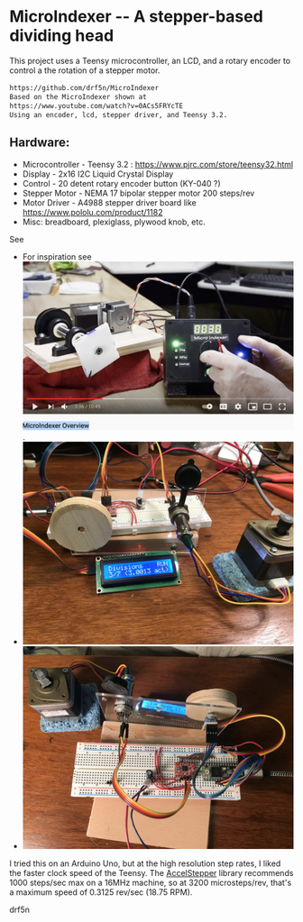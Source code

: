 # MicroIndexer -- A stepper-based dividing head

This project uses a Teensy microcontroller, an LCD, and a rotary encoder to control a the rotation of a stepper motor.

    https://github.com/drf5n/MicroIndexer
    Based on the MicroIndexer shown at
    https://www.youtube.com/watch?v=0ACs5FRYcTE 
    Using an encoder, lcd, stepper driver, and Teensy 3.2.

##  Hardware:

*  Microcontroller - Teensy 3.2 : https://www.pjrc.com/store/teensy32.html
*  Display - 2x16 I2C Liquid Crystal Display
*  Control - 20 detent rotary encoder button (KY-040 ?)
*  Stepper Motor -  NEMA 17 bipolar stepper motor 200 steps/rev
*  Motor Driver - A4988 stepper driver board like https://www.pololu.com/product/1182
*  Misc: breadboard, plexiglass, plywood knob, etc. 

See 

* For inspiration see [![Youtube of MicroIndexer demo](docs/Harrzack_MicroIndexer.png "Youtube link to Harrzack's 2014 build")](https://www.youtube.com/watch?v=0ACs5FRYcTE).
* ![MicroIndexer.jpg](docs/MicroIndexer.jpg "Picture of MicroIndexer breadboard build showing LCD screen at index 3/7")
* ![MicroIndexer_breadboard.jpg](docs/MicroIndexer_breadboard.jpg "Picture of MicroIndexer breadboard build showing wiring")

I tried this on an Arduino Uno, but at the high resolution step rates, I liked the faster clock speed of the Teensy.  The
[AccelStepper](https://www.airspayce.com/mikem/arduino/AccelStepper/) library recommends 1000 steps/sec max on a 16MHz machine, 
so at 3200 microsteps/rev, that's a maximum speed of 0.3125 rev/sec (18.75 RPM).

drf5n


